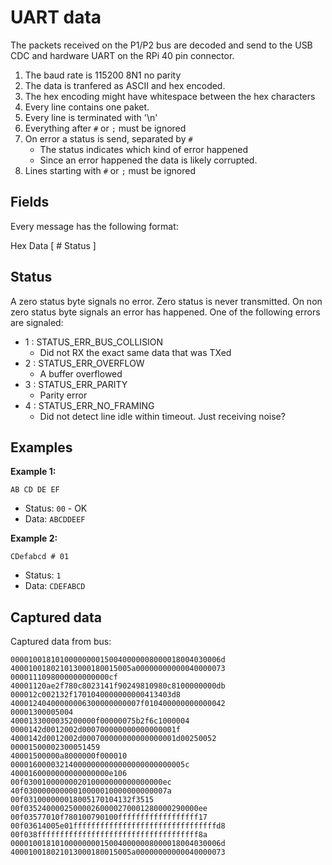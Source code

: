 # UART data

The packets received on the P1/P2 bus are decoded and send to the
USB CDC and hardware UART on the RPi 40 pin connector.

1. The baud rate is 115200 8N1 no parity
2. The data is tranfered as ASCII and hex encoded.
3. The hex encoding might have whitespace between the hex characters
4. Every line contains one paket.
5. Every line is terminated with '\n'
6. Everything after `#` or `;` must be ignored
7. On error a status is send, separated by `#`
   - The status indicates which kind of error happened
   - Since an error happened the data is likely corrupted.
8. Lines starting with `#` or `;` must be ignored

## Fields

Every message has the following format:

   Hex Data [ # Status ]

## Status

A zero status byte signals no error. Zero status is never transmitted.
On non zero status byte signals an error has happened.
One of the following errors are signaled:

* 1 : STATUS_ERR_BUS_COLLISION
  *  Did not RX the exact same data that was TXed
* 2 : STATUS_ERR_OVERFLOW
  * A buffer overflowed
* 3 : STATUS_ERR_PARITY
  * Parity error
* 4 : STATUS_ERR_NO_FRAMING
  * Did not detect line idle within timeout. Just receiving noise?

## Examples

**Example 1:**

`AB CD DE EF`

* Status: `00` - OK
* Data: `ABCDDEEF`

**Example 2:**

`CDefabcd # 01`

* Status: `1`
* Data: `CDEFABCD`


## Captured data

Captured data from bus:

    00001001810100000000150040000008000018004030006d
    400010018021013000180015005a00000000000040000073
    0000111098000000000000cf
    40001120ae2f780c8023141f90249810980c8100000000db
    000012c002132f1701040000000000413403d8
    40001240400000006300000000007f010400000000000042
    00001300005004
    4000133000035200000f00000075b2f6c1000004
    0000142d0012002d000700000000000000001f
    4000142d0012002d000700000000000000001d00250052
    00001500002300051459
    40001500000a8000000f000010
    000016000032140000000000000000000000005c
    4000160000000000000000e106
    00f0300100000002010000000000000000ec
    40f03000000000010000010000000000007a
    00f031000000018005170104132f3515
    00f035240000250000260000270001280000290000ee
    00f03577010f780100790100ffffffffffffffffff17
    00f03614005e01ffffffffffffffffffffffffffffffffd8
    00f038ffffffffffffffffffffffffffffffffffff8a
    00001001810100000000150040000008000018004030006d
    400010018021013000180015005a00000000000040000073
